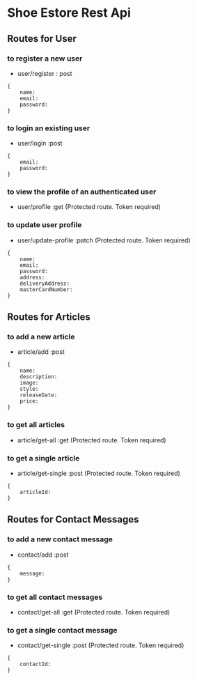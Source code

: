 # Shoe Estore Rest Api

## Routes for User

### to register a new user

- user/register : post

```
{
    name:
    email:
    password:
}
```

### to login an existing user

- user/login :post

```
{
    email:
    password:
}
```

### to view the profile of an authenticated user

- user/profile :get (Protected route. Token required)

### to update user profile

- user/update-profile :patch (Protected route. Token required)

```
{
    name:
    email:
    password:
    address:
    deliveryAddress:
    masterCardNumber:
}
```

## Routes for Articles

### to add a new article

- article/add :post

```
{
    name:
    description:
    image:
    style:
    releaseDate:
    price:
}
```

### to get all articles

- article/get-all :get (Protected route. Token required)

### to get a single article

- article/get-single :post (Protected route. Token required)

```
{
    articleId:
}
```
## Routes for Contact Messages

### to add a new contact message

- contact/add :post

```
{
    message:
}
```

### to get all contact messages

- contact/get-all :get (Protected route. Token required)

### to get a single contact message

- contact/get-single :post (Protected route. Token required)

```
{
    contactId:
}
```
